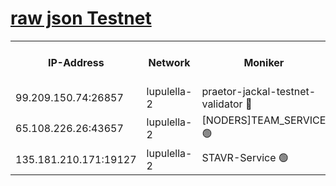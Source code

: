 [raw json Testnet](https://rpc-check.jaclalt.stavr.tech/jaclalt/rpc-jaclalt-result.json)
=

<table><tr><th>IP-Address</th><th>Network</th><th>Moniker</th><th>Latest Block Height</th><th>Earliest Block Height</th><th>Catching Up</th><th>Tx Index</th><th>Voting Power</th><th>Scan Time</th></tr><tr><td>99.209.150.74:26857</td><td>lupulella-2</td><td>praetor-jackal-testnet-validator 🔴</td><td>6304398</td><td>6247155</td><td>False</td><td>on</td><td>91</td><td>2024-01-21T22:04:07.674545908UTC</td></tr><tr><td>65.108.226.26:43657</td><td>lupulella-2</td><td>[NODERS]TEAM_SERVICE 🟢</td><td>6304399</td><td>6282001</td><td>False</td><td>on</td><td>0</td><td>2024-01-21T22:04:16.260347600UTC</td></tr><tr><td>135.181.210.171:19127</td><td>lupulella-2</td><td>STAVR-Service 🟢</td><td>6304398</td><td>6301001</td><td>False</td><td>on</td><td>0</td><td>2024-01-21T22:04:05.933764380UTC</td></tr></table>
